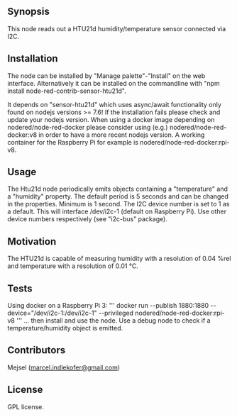 ## Synopsis
This node reads out a HTU21d humidity/temperature sensor connected via I2C.

## Installation
The node can be installed by "Manage palette"-"Install" on the web interface.
Alternatively it can be installed on the commandline with "npm install node-red-contrib-sensor-htu21d".

It depends on "sensor-htu21d" which uses async/await functionality only found on nodejs versions >= 7.6!
If the installation fails please check and update your nodejs version.
When using a docker image depending on nodered/node-red-docker please consider using (e.g.) nodered/node-red-docker:v8 in order to have a more recent nodejs version. A working container for the Raspberry Pi for example is nodered/node-red-docker:rpi-v8.

## Usage
The Htu21d node periodically emits objects containing a "temperature" and a "humidity" property.
The default period is 5 seconds and can be changed in the properties. Minimum is 1 second.
The I2C device number is set to 1 as a default. This will interface /dev/i2c-1 (default on Raspberry Pi). Use other device numbers respectively (see "i2c-bus" package).

## Motivation
The HTU21d is capable of measuring humidity with a resolution of 0.04 %rel and temperature with a resolution of 0.01 °C.

## Tests
Using docker on a Raspberry Pi 3:
'''
docker run --publish 1880:1880 --device="/dev/i2c-1:/dev/i2c-1" --privileged nodered/node-red-docker:rpi-v8
'''
... then install and use the node. Use a debug node to check if a temperature/humidity object is emitted.

## Contributors
Mejsel (marcel.indlekofer@gmail.com)

## License
GPL license.
